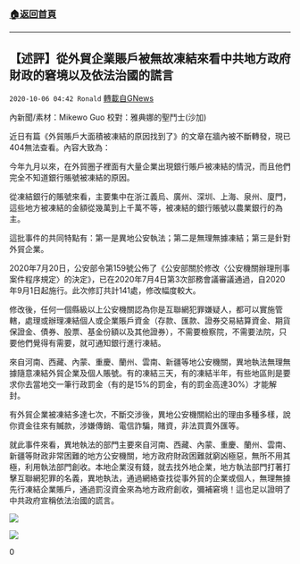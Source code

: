 ###  [:house:返回首頁](https://github.com/ourhimalayas/txt)
---

## 【述評】從外貿企業賬戶被無故凍結來看中共地方政府財政的窘境以及依法治國的謊言
`2020-10-06 04:42 Ronald` [轉載自GNews](https://gnews.org/zh-hant/405878/)

內新聞/素材：Mikewo Guo        校對：雅典娜的聖鬥士(沙加)

近日有篇《外貿賬戶大面積被凍結的原因找到了》的文章在牆內被不斷轉發，現已404無法查看。內容大致為：

今年九月以來，在外貿圈子裡面有大量企業出現銀行賬戶被凍結的情況，而且他們完全不知道銀行賬號被凍結的原因。

從凍結銀行的賬號來看，主要集中在浙江義烏、廣州、深圳、上海、泉州、廈門，這些地方被凍結的金額從幾萬到上千萬不等，被凍結的銀行賬號以農業銀行的為主。

這批事件的共同特點有：第一是異地公安執法；第二是無理無據凍結；第三是針對外貿企業。

2020年7月20日，公安部令第159號公佈了《公安部關於修改〈公安機關辦理刑事案件程序規定〉的決定》，已在2020年7月4日第3次部務會議審議通過，自2020年9月1日起施行。此次修訂共計141處，修改幅度較大。

修改後，任何一個縣級以上公安機關認為你是互聯網犯罪嫌疑人，都可以實施管轄，處理或辦理凍結個人或企業賬戶資金（存款、匯款、證券交易結算資金、期貨保證金、債券、股票、基金份額以及其他證券），不需要檢察院，不需要法院，只要他們覺得有需要，就可通知銀行進行凍結。

來自河南、西藏、內蒙、重慶、蘭州、雲南、新疆等地公安機關，異地執法無理無據隨意凍結外貿企業及個人賬號。有的凍結三天，有的凍結半年，有些地區則是要求你去當地交一筆行政罰金（有的是15%的罰金，有的罰金高達30%）才能解封。

有外貿企業被凍結多達七次，不斷交涉後，異地公安機關給出的理由多種多樣，說你資金往來有贓款，涉嫌傳銷、電信詐騙，賭資，非法買賣外匯等。

就此事件來看，異地執法的部門主要來自河南、西藏、內蒙、重慶、蘭州、雲南、新疆等財政非常困難的地方公安機關，地方政府財政困難就窮凶極惡，無所不用其極，利用執法部門創收。本地企業沒有錢，就去找外地企業，地方執法部門打著打擊互聯網犯罪的名義，異地執法，通過網絡查找從事外貿的企業或個人，無理無據先行凍結企業賬戶，通過罰沒資金來為地方政府創收，彌補窘境！這也足以證明了中共政府宣稱依法治國的謊言。

![]()![](https://s3.amazonaws.com/gnews-media-offload/wp-content/uploads/2020/10/06050004/1-29.png)

![]()![](https://s3.amazonaws.com/gnews-media-offload/wp-content/uploads/2020/10/06043059/2-23.png)

0
